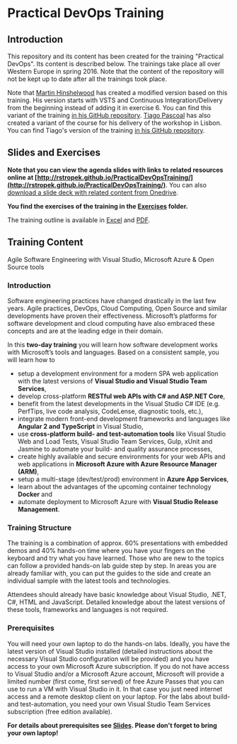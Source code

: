 # Practical DevOps Training

## Introduction

This repository and its content has been created for the training "Practical DevOps". Its content is described below. The trainings take place all over Western Europe in spring 2016. Note that the content of the repository will not be kept up to date after all the trainings took place.

Note that [Martin Hinshelwood](https://nkdagility.com/company/about-martin-hinshelwood/) has created a modified version based on this training. His version starts with VSTS and Continuous Integration/Delivery from the beginning instead of adding it in exercise 6. You can find this variant of the training [in his GitHub repository](https://github.com/nkdAgility/Practical-DevOps-Workshop). [Tiago Pascoal](http://pascoal.net/) has also created a variant of the course for his delivery of the workshop in Lisbon. You can find Tiago's version of the training [in his GitHub repository](https://github.com/tspascoal/Practical-DevOps-Workshop).


## Slides and Exercises

**Note that you can view the agenda slides with links to related resources online at [http://rstropek.github.io/PracticalDevOpsTraining/](http://rstropek.github.io/PracticalDevOpsTraining/)**. You can also [download a slide deck with related content from Onedrive](https://onedrive.live.com/download?cid=632D39C47B303BA3&resid=632D39C47B303BA3%21132534&authkey=AEIDHvi5wAijm4s).

**You find the exercises of the training in the [Exercises](Exercises) folder.**

The training outline is available in [Excel](DevOpsPartnerTrainingOutline.xlsx) and [PDF](DevOpsPartnerTrainingOutline.pdf).


## Training Content

Agile Software Engineering with Visual Studio, Microsoft Azure & Open Source tools

### Introduction

Software engineering practices have changed drastically in the last few years. Agile practices, DevOps, Cloud Computing, Open Source and similar developments have proven their effectiveness. Microsoft’s platforms for software development and cloud computing have also embraced these concepts and are at the leading edge in their domain.

In this **two-day training** you will learn how software development works with Microsoft’s tools and languages. Based on a consistent sample, you will learn how to

* setup a development environment for a modern SPA web application with the latest versions of **Visual Studio and Visual Studio Team Services**,
* develop cross-platform **RESTful web APIs with C# and ASP.NET Core**,
* benefit from the latest developments in the Visual Studio C# IDE (e.g. PerfTips, live code analysis, CodeLense, diagnostic tools, etc.),
* integrate modern front-end development frameworks and languages like **Angular 2 and TypeScript** in Visual Studio,
* use **cross-platform build- and test-automation tools** like Visual Studio Web and Load Tests, Visual Studio Team Services, Gulp, xUnit and Jasmine to automate your build- and quality assurance processes,
* create highly available and secure environments for your web APIs and web applications in **Microsoft Azure with Azure Resource Manager (ARM)**,
* setup a multi-stage (dev/test/prod) environment in **Azure App Services**,
* learn about the advantages of the upcoming container technology **Docker** and
* automate deployment to Microsoft Azure with **Visual Studio Release Management**.

### Training Structure

The training is a combination of approx. 60% presentations with embedded demos and 40% hands-on time where you have your fingers on the keyboard and try what you have learned. Those who are new to the topics can follow a provided hands-on lab guide step by step. In areas you are already familiar with, you can put the guides to the side and create an individual sample with the latest tools and technologies.

Attendees should already have basic knowledge about Visual Studio, .NET, C#, HTML and JavaScript. Detailed knowledge about the latest versions of these tools, frameworks and languages is not required.
 
### Prerequisites

You will need your own laptop to do the hands-on labs. Ideally, you have the latest version of Visual Studio installed (detailed instructions about the necessary Visual Studio configuration will be provided) and you have access to your own Microsoft Azure subscription. If you do not have access to Visual Studio and/or a Microsoft Azure account, Microsoft will provide a limited number (first come, first served) of free Azure Passes that you can use to run a VM with Visual Studio in it. In that case you just need internet access and a remote desktop client on your laptop.
For the labs about build- and test-automation, you need your own Visual Studio Team Services subscription (free edition available).

**For details about prerequisites see [Slides](http://rstropek.github.io/PracticalDevOpsTraining/). Please don't forget to bring your own laptop!**